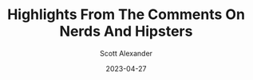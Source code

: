 ---
layout: podcast
title: "Highlights From The Comments On Nerds And Hipsters"
author: Scott Alexander
description: https://web.archive.org/web/20230501014434/https://astralcodexten.substack.com/p/highlights-from-the-comments-on-nerds
date: 2023-04-27
length: 7956230
duration: 1989
guid: highlights-from-the-comments-on-nerds
---
